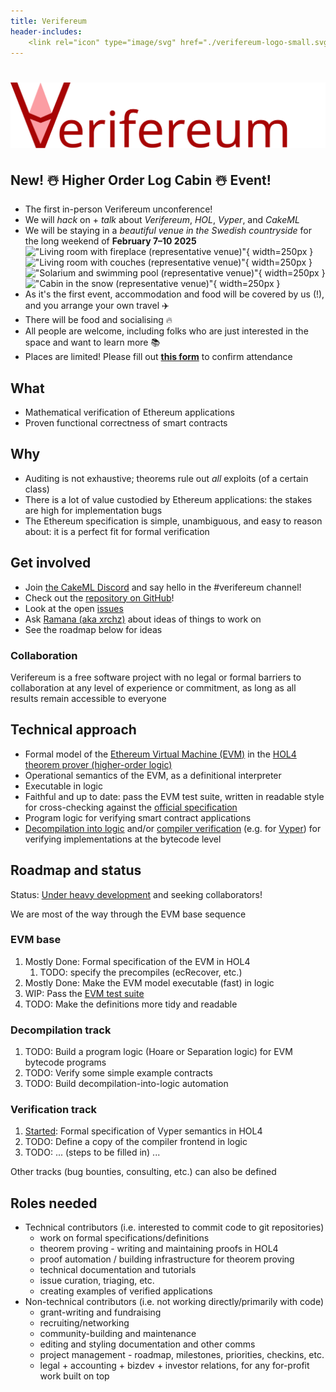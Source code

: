 ```yaml
---
title: Verifereum
header-includes:
    <link rel="icon" type="image/svg" href="./verifereum-logo-small.svg">
---
```


# !["Verifereum logo"](verifereum-logo-big.svg "Verifereum")

## New! ☃️ Higher Order Log Cabin ☃️ Event!
- The first in-person Verifereum unconference!
- We will *hack* on + *talk* about *Verifereum*, *HOL*, *Vyper*, and *CakeML*
- We will be staying in a *beautiful venue in the Swedish countryside* for the long weekend of **February 7–10 2025** <br>
    !["Living room with fireplace (representative venue)"](venue1.png "fireplace"){ width=250px } !["Living room with couches (representative venue)"](venue2.png "couches"){ width=250px }
    !["Solarium and swimming pool (representative venue)"](venue3.png "solarium"){ width=250px } !["Cabin in the snow (representative venue)"](venue4.png "snow"){ width=250px }
- As it's the first event, accommodation and food will be covered by us (!), and you arrange your own travel ✈️
- There will be food and socialising 🔥
- All people are welcome, including folks who are just interested in the space and want to learn more 📚
- Places are limited! Please fill out **[this form](https://forms.gle/KzT7VJe2n8S1dKmN8)** to confirm attendance

## What

- Mathematical verification of Ethereum applications
- Proven functional correctness of smart contracts

## Why

- Auditing is not exhaustive; theorems rule out _all_ exploits (of a certain class)
- There is a lot of value custodied by Ethereum applications: the stakes are high for implementation bugs
- The Ethereum specification is simple, unambiguous, and easy to reason about: it is a perfect fit for formal verification

## Get involved
- Join [the CakeML Discord](https://discord.gg/a8UUs6Ce6m) and say hello in the #verifereum channel!
- Check out the [repository on GitHub](https://github.com/verifereum/verifereum)!
- Look at the open [issues](https://github.com/verifereum/verifereum/issues)
- Ask [Ramana (aka xrchz)](https://github.com/xrchz) about ideas of things to work on
- See the roadmap below for ideas

### Collaboration

Verifereum is a free software project with no legal or formal barriers to collaboration at any level of experience or commitment, as long as all results remain accessible to everyone

## Technical approach

- Formal model of the [Ethereum Virtual Machine (EVM)](https://ethereum.org/en/developers/docs/evm/) in the [HOL4 theorem prover (higher-order logic)](https://hol-theorem-prover.org)
- Operational semantics of the EVM, as a definitional interpreter
- Executable in logic
- Faithful and up to date: pass the EVM test suite, written in readable style for cross-checking against the [official specification](https://github.com/ethereum/execution-specs/)
- Program logic for verifying smart contract applications
- [Decompilation into logic](https://www.cl.cam.ac.uk/~mom22/decompilation/) and/or [compiler verification](https://cakeml.org) (e.g. for [Vyper](https://vyperlang.org)) for verifying implementations at the bytecode level

## Roadmap and status

Status: [Under heavy development](https://github.com/verifereum/verifereum/commits/main/) and seeking collaborators!

We are most of the way through the EVM base sequence

### EVM base
1. Mostly Done: Formal specification of the EVM in HOL4
   1. TODO: specify the precompiles (ecRecover, etc.)
2. Mostly Done: Make the EVM model executable (fast) in logic
3. WIP: Pass the [EVM test suite](https://github.com/ethereum/tests/)
4. TODO: Make the definitions more tidy and readable

### Decompilation track
1. TODO: Build a program logic (Hoare or Separation logic) for EVM bytecode programs
2. TODO: Verify some simple example contracts
3. TODO: Build decompilation-into-logic automation

### Verification track
1. [Started](https://github.com/xrchz/vyper-hol): Formal specification of Vyper semantics in HOL4
2. TODO: Define a copy of the compiler frontend in logic
3. TODO: ... (steps to be filled in) ...

Other tracks (bug bounties, consulting, etc.) can also be defined

## Roles needed
- Technical contributors (i.e. interested to commit code to git repositories)
    - work on formal specifications/definitions
    - theorem proving - writing and maintaining proofs in HOL4
    - proof automation / building infrastructure for theorem proving
    - technical documentation and tutorials
    - issue curation, triaging, etc.
    - creating examples of verified applications
- Non-technical contributors (i.e. not working directly/primarily with code)
    - grant-writing and fundraising
    - recruiting/networking
    - community-building and maintenance
    - editing and styling documentation and other comms
    - project management - roadmap, milestones, priorities, checkins, etc.
    - legal + accounting + bizdev + investor relations, for any for-profit work built on top
